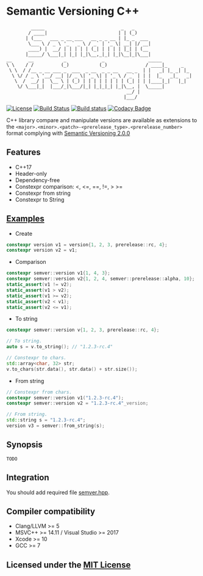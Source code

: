 # Semantic Versioning C++

```text
         _____                            _   _
        / ____|                          | | (_)
       | (___   ___ _ __ ___   __ _ _ __ | |_ _  ___
        \___ \ / _ \ '_ ` _ \ / _` | '_ \| __| |/ __|
        ____) |  __/ | | | | | (_| | | | | |_| | (__
       |_____/ \___|_| |_| |_|\__,_|_| |_|\__|_|\___|
__      __           _             _                _____
\ \    / /          (_)           (_)              / ____|_     _
 \ \  / /__ _ __ ___ _  ___  _ __  _ _ __   __ _  | |   _| |_ _| |_
  \ \/ / _ \ '__/ __| |/ _ \| '_ \| | '_ \ / _` | | |  |_   _|_   _|
   \  /  __/ |  \__ \ | (_) | | | | | | | | (_| | | |____|_|   |_|
    \/ \___|_|  |___/_|\___/|_| |_|_|_| |_|\__, |  \_____|
                                            __/ |
                                           |___/
```

[![License](https://img.shields.io/github/license/Neargye/semver.svg)](LICENSE)
[![Build Status](https://travis-ci.org/Neargye/semver.svg?branch=master)](https://travis-ci.org/Neargye/semver)
[![Build status](https://ci.appveyor.com/api/projects/status/5k62fhf7u1v5h1st/branch/master?svg=true)](https://ci.appveyor.com/project/Neargye/semver/branch/master)
[![Codacy Badge](https://api.codacy.com/project/badge/Grade/04b3ef8b2be24f72b670af76855307cc)](https://www.codacy.com/app/Neargye/semver?utm_source=github.com&amp;utm_medium=referral&amp;utm_content=Neargye/semver&amp;utm_campaign=Badge_Grade)

C++ library compare and manipulate versions are available as extensions to the `<major>.<minor>.<patch>-<prerelease_type>.<prerelease_number>` format complying with [Semantic Versioning 2.0.0](semver.org)

## Features

* C++17
* Header-only
* Dependency-free
* Constexpr comparison: <, <=, ==, !=, > >=
* Constexpr from string
* Constexpr to String

## [Examples](example/example.cpp)

* Create

```cpp
constexpr version v1 = version{1, 2, 3, prerelease::rc, 4};
constexpr version v2 = v1;
```

* Сomparison

```cpp
constexpr semver::version v1{1, 4, 3};
constexpr semver::version v2{1, 2, 4, semver::prerelease::alpha, 10};
static_assert(v1 != v2);
static_assert(v1 > v2);
static_assert(v1 >= v2);
static_assert(v2 < v1);
static_assert(v2 <= v1);
```

* To string

```cpp
constexpr semver::version v{1, 2, 3, prerelease::rc, 4};

// To string.
auto s = v.to_string(); // "1.2.3-rc.4"

// Constexpr to chars.
std::array<char, 32> str;
v.to_chars(str.data(), str.data() + str.size());
```

* From string

```cpp
// Constexpr from chars.
constexpr semver::version v1("1.2.3-rc.4");
constexpr semver::version v2 = "1.2.3-rc.4"_version;

// From string.
std::string s = "1.2.3-rc.4";
version v3 = semver::from_string(s);
```

## Synopsis

```
TODO
```

## Integration

You should add required file [semver.hpp](include/semver.hpp).

## Compiler compatibility

* Clang/LLVM >= 5
* MSVC++ >= 14.11 / Visual Studio >= 2017
* Xcode >= 10
* GCC >= 7

## Licensed under the [MIT License](LICENSE)
